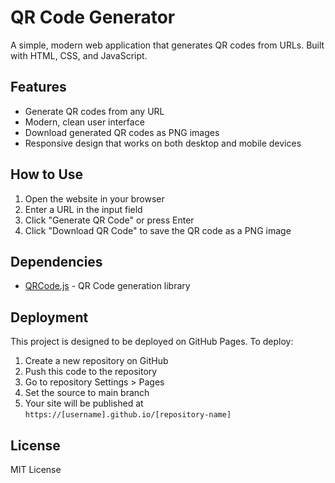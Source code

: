 # QR Code Generator

A simple, modern web application that generates QR codes from URLs. Built with HTML, CSS, and JavaScript.

## Features

- Generate QR codes from any URL
- Modern, clean user interface
- Download generated QR codes as PNG images
- Responsive design that works on both desktop and mobile devices

## How to Use

1. Open the website in your browser
2. Enter a URL in the input field
3. Click "Generate QR Code" or press Enter
4. Click "Download QR Code" to save the QR code as a PNG image

## Dependencies

- [QRCode.js](https://davidshimjs.github.io/qrcodejs/) - QR Code generation library

## Deployment

This project is designed to be deployed on GitHub Pages. To deploy:

1. Create a new repository on GitHub
2. Push this code to the repository
3. Go to repository Settings > Pages
4. Set the source to main branch
5. Your site will be published at `https://[username].github.io/[repository-name]`

## License

MIT License
